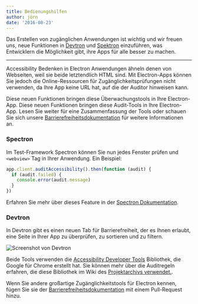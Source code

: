 ```yaml
---
title: Bedienungshilfen
author: jörn
date: '2016-08-23'
---
```


Das Erstellen von zugänglichen Anwendungen ist wichtig und wir freuen uns, neue Funktionen in [Devtron](https://electronjs.org/devtron) und [Spektron](https://electronjs.org/spectron) einzuführen, was Entwicklern die Möglichkeit gibt, ihre Apps für alle besser zu machen.

---

Accessibility Bedenken in Electron Anwendungen ähneln denen von Webseiten, weil sie beide letztendlich HTML sind. Mit Electron-Apps können Sie jedoch die Online-Ressourcen für Zugänglichkeitsprüfungen nicht verwenden, da Ihre App keine URL hat, auf die der Auditor hinweisen kann.

Diese neuen Funktionen bringen diese Überwachungstools in Ihre Electron-App. Diese neuen Funktionen bringen diese Audit-Tools in Ihre Electron-App. Lesen Sie weiter für eine Zusammenfassung der Tools oder schauen Sie sich unsere [Barrierefreiheitsdokumentation](https://electronjs.org/docs/tutorial/accessibility/) für weitere Informationen an.

### Spectron

Im Test-Framework Spectron können Sie nun jedes Fenster prüfen und `<webview>` Tag in Ihrer Anwendung. Ein Beispiel:

```javascript
app.client.auditAccessibility().then(function (audit) {
  if (audit.failed) {
    console.error(audit.message)
  }
})
```

Erfahren Sie mehr über dieses Feature in der [Spectron Dokumentation](https://github.com/electron/spectron#accessibility-testing).

### Devtron

In Devtron gibt es einen neuen Tab für Barrierefreiheit, der es Ihnen erlaubt, eine Seite in Ihrer App zu überprüfen, zu sortieren und zu filtern.

![Screenshot von Devtron](https://cloud.githubusercontent.com/assets/1305617/17156618/9f9bcd72-533f-11e6-880d-389115f40a2a.png)

Beide Tools verwenden die [Accessibility Developer Tools](https://github.com/GoogleChrome/accessibility-developer-tools) Bibliothek, die Google für Chrome erstellt hat. Sie können mehr über die Auditregeln erfahren, die diese Bibliothek im Wiki des [Projektarchivs verwendet.](https://github.com/GoogleChrome/accessibility-developer-tools/wiki/Audit-Rules).

Wenn Sie andere großartige Zugänglichkeitstools für Electron kennen, fügen Sie sie der [Barrierefreiheitsdokumentation](https://electronjs.org/docs/tutorial/accessibility/) mit einem Pull-Request hinzu.

